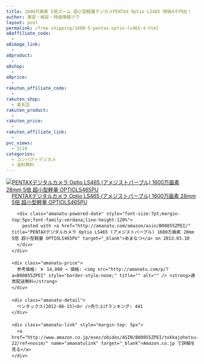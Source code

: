 ```yaml
---
title: 1600万画素 5倍ズーム 超小型軽量デジカメPENTAX Optio LS465 特価4千円台！送料無料
author: 激安・格安・特価情報ツウ
layout: post
permalink: /free-shipping/1600-5-pentax-optio-ls465-4.html
a8affiliate_code:
  - 
a8image_link:
  - 
a8product:
  - 
a8shop:
  - 
a8price:
  - 
rakuten_affiliate_code:
  - 
rakuten_shop:
  - 楽天店
rakuten_product:
  - 
rakuten_price:
  - 
rakuten_affiliate_link:
  - 
pvc_views:
  - 1119
categories:
  - コンパクトデジカメ
  - 送料無料
---
```

<div class="amanatu-box" style="margin-bottom:0px;">
  <div class="amanatu-image" style="float:left;">
    <a href="http://www.amazon.co.jp/exec/obidos/ASIN/B00855ZPEI/tokkajohotsu-22/ref=nosim/" name="amanatulink" target="_blank"><img src="http://i1.wp.com/ecx.images-amazon.com/images/I/41Z9DbKXWlL._SL160_.jpg?w=546" alt="PENTAXデジタルカメラ Optio LS465 (アメジストパープル) 1600万画素 28mm 5倍 超小型軽量 OPTIOLS465PU" style="border: none;" data-recalc-dims="1" /></a>
  </div>
  
  <div class="amanatu-info" style="float:left;margin-left:15px;line-height:120%">
    <div class="amanatu-name" style="margin-bottom:10px;line-height:120%">
      <a href="http://www.amazon.co.jp/exec/obidos/ASIN/B00855ZPEI/tokkajohotsu-22/ref=nosim/" name="amanatulink" target="_blank">PENTAXデジタルカメラ Optio LS465 (アメジストパープル) 1600万画素 28mm 5倍 超小型軽量 OPTIOLS465PU</a> 
      
      <div class="amanatu-powered-date" style="font-size:7pt;margin-top:5px;font-family:verdana;line-height:120%">
        posted with <a href="http://amanatu.com/amazon/asin/B00855ZPEI/" title="PENTAXデジタルカメラ Optio LS465 (アメジストパープル) 1600万画素 28mm 5倍 超小型軽量 OPTIOLS465PU" target="_blank">あまなつ</a> on 2013.03.10
      </div>
    </div>
    
    <div class="amanatu-price">
      参考価格: ￥ 14,800 → 価格: <img src="http://amanatu.com/p/?a=B00855ZPEI" style="border-style:none;" title="" alt="" /> <strong>通常配送無料</strong>
    </div>
    
    <div class="amanatu-detail">
      ペンタックス(2012-06-15)<br />売り上げランキング: 441
    </div>
    
    <div class="amanatu-link" style="margin-top: 5px">
      <a href="http://www.amazon.co.jp/exec/obidos/ASIN/B00855ZPEI/tokkajohotsu-22/ref=nosim/" name="amanatulink" target="_blank">Amazon.co.jp で詳細を見る</a>
    </div>
  </div>
  
  <div class="amanatu-footer" style="clear: left">
  </div>
</div>